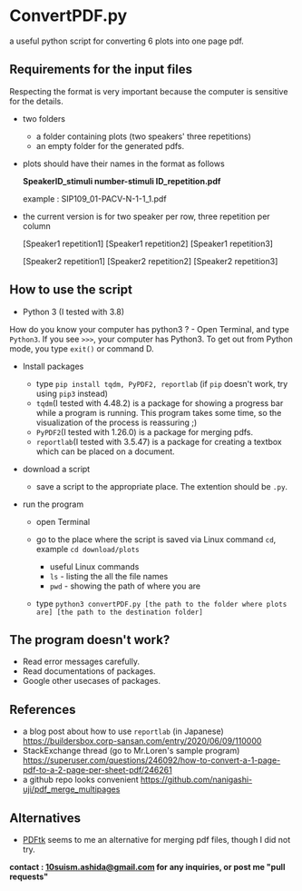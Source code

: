 # ConvertPDF.py
a useful python script for converting 6 plots into one page pdf.

## Requirements for the input files
Respecting the format is very important because the computer is sensitive for the details.

- two folders
  - a folder containing plots (two speakers' three repetitions)
  - an empty folder for the generated pdfs. 
  
- plots should have their names in the format as follows
  
  **SpeakerID_stimuli number-stimuli ID_repetition.pdf**
  
  example : SIP109_01-PACV-N-1-1_1.pdf
  
- the current version is for two speaker per row, three repetition per column

  [Speaker1 repetition1] [Speaker1 repetition2] [Speaker1 repetition3]
  
  [Speaker2 repetition1] [Speaker2 repetition2] [Speaker2 repetition3]
  


## How to use the script

- Python 3 (I tested with 3.8)

How do you know your computer has python3 ? - Open Terminal, and type `Python3`. If you see `>>>`, your computer has Python3. To get out from Python mode, you type `exit()` or command D.

- Install packages 
  - type `pip install tqdm, PyPDF2, reportlab` (if `pip` doesn't work, try using `pip3` instead)
  - `tqdm`(I tested with 4.48.2) is a package for showing a progress bar while a program is running. This program takes some time, so the visualization of the process is reassuring ;)
  - `PyPDF2`(I tested with 1.26.0) is a package for merging pdfs. 
  - `reportlab`(I tested with 3.5.47) is a package for creating a textbox which can be placed on a document. 
  

- download a script
  - save a script to the appropriate place. The extention should be `.py`.  
  
- run the program
  - open Terminal
  - go to the place where the script is saved via Linux command `cd`, example `cd download/plots`
    - useful Linux commands
    - `ls` - listing the all the file names
    - `pwd` - showing the path of where you are
    
  - type `python3 convertPDF.py [the path to the folder where plots are] [the path to the destination folder]`
  
## The program doesn't work?
- Read error messages carefully. 
- Read documentations of packages.
- Google other usecases of packages.

## References
- a blog post about how to use `reportlab` (in Japanese) https://buildersbox.corp-sansan.com/entry/2020/06/09/110000
- StackExchange thread (go to Mr.Loren's sample program) https://superuser.com/questions/246092/how-to-convert-a-1-page-pdf-to-a-2-page-per-sheet-pdf/246261
- a github repo looks convenient https://github.com/nanigashi-uji/pdf_merge_multipages
  
## Alternatives
- [PDFtk](https://www.pdflabs.com/tools/pdftk-server/) seems to me an alternative for merging pdf files, though I did not try.
  
**contact : 10suism.ashida@gmail.com for any inquiries, or post me "pull requests"**
  
 

